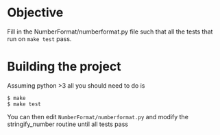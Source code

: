# Objective

Fill in the NumberFormat/numberformat.py file such that all the tests that run on `make test` pass.

# Building the project

Assuming python >3 all you should need to do is

    $ make
    $ make test
You can then edit `NumberFormat/numberformat.py` and modify the stringify_number routine until all tests pass
